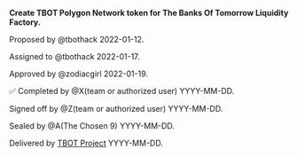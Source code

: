 **Create TBOT Polygon Network token for The Banks Of Tomorrow Liquidity Factory.**

Proposed by @tbothack 2022-01-12.

Assigned to @tbothack 2022-01-17.

Approved by @zodiacgirl 2022-01-19.

✅ Completed by @X(team or authorized user) YYYY-MM-DD.

Signed off by @Z(team or authorized user) YYYY-MM-DD.

Sealed by @A(The Chosen 9) YYYY-MM-DD.

Delivered by [TBOT Project](https://tbot.fi) YYYY-MM-DD.
